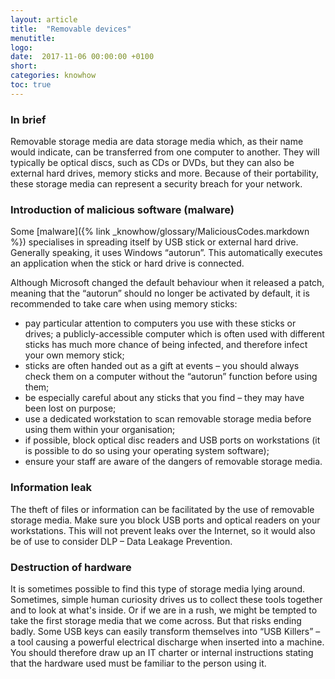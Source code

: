 ```yaml
---
layout: article
title:  "Removable devices"
menutitle:
logo:
date:  2017-11-06 00:00:00 +0100
short:
categories: knowhow
toc: true
---
```


<h3 class="titre-page" id="in-brief">In brief</h3>
Removable storage media are data storage media which, as their name would indicate, can be transferred from one computer to another. They will typically be optical discs, such as CDs or DVDs, but they can also be external hard drives, memory sticks and more. Because of their portability, these storage media can represent a security breach for your network.

<h3 class="titre-page" id="introduction-of-malicious-software-malware">Introduction of malicious software (malware)</h3>
Some [malware]({% link _knowhow/glossary/MaliciousCodes.markdown %}) specialises in spreading itself by USB stick or external hard drive. Generally speaking, it uses Windows “autorun”. This automatically executes an application when the stick or hard drive is connected.

Although Microsoft changed the default behaviour when it released a patch, meaning that the “autorun” should no longer be activated by default, it is recommended to take care when using memory sticks:

* pay particular attention to computers you use with these sticks or drives; a publicly-accessible computer which is often used with different sticks has much more chance of being infected, and therefore infect your own memory stick;
* sticks are often handed out as a gift at events – you should always check them on a computer without the “autorun” function before using them;
* be especially careful about any sticks that you find – they may have been lost on purpose;
* use a dedicated workstation to scan removable storage media before using them within your organisation;
* if possible, block optical disc readers and USB ports on workstations (it is possible to do so using your operating system software);
* ensure your staff are aware of the dangers of removable storage media.

<h3 class="titre-page" id="information-leak">Information leak</h3>
The theft of files or information can be facilitated by the use of removable storage media. Make sure you block USB ports and optical readers on your workstations. This will not prevent leaks over the Internet, so it would also be of use to consider DLP – Data Leakage Prevention.

<h3 class="titre-page" id="destruction-of-hardware">Destruction of hardware</h3>
It is sometimes possible to find this type of storage media lying around. Sometimes, simple human curiosity drives us to collect these tools together and to look at what's inside. Or if we are in a rush, we might be tempted to take the first storage media that we come across. But that risks ending badly. Some USB keys can easily transform themselves into “USB Killers” – a tool causing a powerful electrical discharge when inserted into a machine. You should therefore draw up an IT charter or internal instructions stating that the hardware used must be familiar to the person using it.
